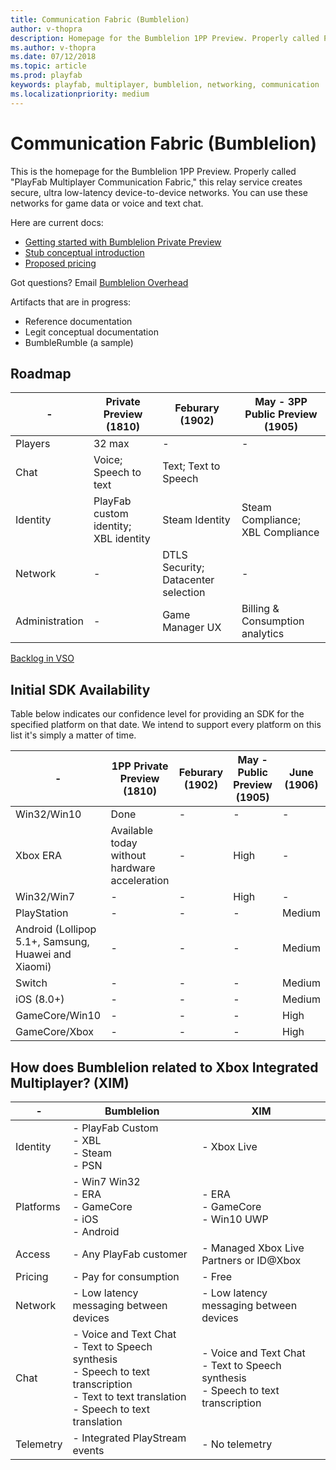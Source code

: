 ```yaml
---
title: Communication Fabric (Bumblelion)
author: v-thopra
description: Homepage for the Bumblelion 1PP Preview. Properly called PlayFab Multiplayer Communication Fabric.
ms.author: v-thopra
ms.date: 07/12/2018
ms.topic: article
ms.prod: playfab
keywords: playfab, multiplayer, bumblelion, networking, communication
ms.localizationpriority: medium
---
```


# Communication Fabric (Bumblelion)

This is the homepage for the Bumblelion 1PP Preview. Properly called "PlayFab Multiplayer Communication Fabric," this relay service creates secure, ultra low-latency device-to-device networks. You can use these networks for game data or voice and text chat.

Here are current docs:

- [Getting started with Bumblelion Private Preview](quickstart.md)
- [Stub conceptual introduction](intro-to-networking.md)
- [Proposed pricing](pricing.md)

Got questions? Email [Bumblelion Overhead](mailto:bumblelionoverhead@microsoft.com)

Artifacts that are in progress:

- Reference documentation 
- Legit conceptual documentation 
- BumbleRumble (a sample)

## Roadmap

|-|Private Preview (1810)| Feburary (1902)|May - 3PP Public Preview (1905)|
|-|-|-|-|
|Players|32 max|-|-|
|Chat|Voice; Speech to text|Text; Text to Speech||
|Identity|PlayFab custom identity; XBL identity|Steam Identity|Steam Compliance; XBL Compliance|
|Network|-|DTLS Security; Datacenter selection|-|
|Administration|-|Game Manager UX | Billing & Consumption analytics|

[Backlog in VSO](https://dev.azure.com/playfab/PlayFab/_backlogs/backlog/Bumblelion/Stories?fullScreen=true)

## Initial SDK Availability

Table below indicates our confidence level for providing an SDK for the specified platform on that date. We intend to support every platform on this list it's simply a matter of time.

|-|1PP Private Preview (1810)|Feburary (1902)| May - Public Preview (1905)| June (1906)|
|-|-|-|-|-|
|Win32/Win10|Done|-|-|-|
|Xbox ERA|Available today without hardware acceleration|-|High|-|
|Win32/Win7|-|-|High|-|
|PlayStation|-|-|-|Medium | 
|Android (Lollipop 5.1+, Samsung, Huawei and Xiaomi)|-|-|-|Medium|
|Switch|-|-| -| Medium |
|iOS (8.0+) |-|-|-| Medium|
|GameCore/Win10|-|-|-|High|
|GameCore/Xbox|-|-|-|High|

## How does Bumblelion related to Xbox Integrated Multiplayer? (XIM)

|-|Bumblelion | XIM |
|-|-|-|
|Identity|- PlayFab Custom <br> - XBL <br> - Steam <br> - PSN <br> |- Xbox Live|
|Platforms|- Win7 Win32 <br> - ERA <br> - GameCore <br> - iOS <br> - Android|- ERA <br> - GameCore <br> - Win10 UWP|
|Access|- Any PlayFab customer |- Managed Xbox Live Partners or ID@Xbox|
|Pricing|- Pay for consumption |- Free|
|Network|- Low latency messaging between devices | - Low latency messaging between devices |
|Chat|- Voice and Text Chat <br> - Text to Speech synthesis <br> - Speech to text transcription <br> - Text to text translation <br> - Speech to text translation |- Voice and Text Chat <br> - Text to Speech synthesis <br> - Speech to text transcription |
|Telemetry| - Integrated PlayStream events | - No telemetry |
